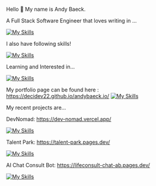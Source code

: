 Hello 👋 My name is Andy Baeck.

A Full Stack Software Engineer that loves writing in ...

[![My Skills](https://skillicons.dev/icons?i=ts,nodejs,express,mongodb,nextjs,react,tailwind)](https://skillicons.dev)

I also have following skills!

[![My Skills](https://skillicons.dev/icons?i=postgres,prisma,py,postman,git,vite,css,html,firebase,docker)](https://skillicons.dev)

Learning and Interested in...

[![My Skills](https://skillicons.dev/icons?i=nestjs,graphql,threejs,go)](https://skillicons.dev)


My portfolio page can be found here : https://decidev22.github.io/andybaeck.io/
[![My Skills](https://skillicons.dev/icons?i=react,tailwind,github,vite,ts,firebase)](https://skillicons.dev)

My recent projects are...

DevNomad: https://dev-nomad.vercel.app/

[![My Skills](https://skillicons.dev/icons?i=vite,ts,prisma,express,vercel,react,nextjs,mongodb,tailwind)](https://skillicons.dev)

Talent Park: https://talent-park.pages.dev/

[![My Skills](https://skillicons.dev/icons?i=ts,nextjs,firebase,express,react,tailwind)](https://skillicons.dev)


AI Chat Consult Bot: https://lifeconsult-chat-ab.pages.dev/

[![My Skills](https://skillicons.dev/icons?i=ts,nextjs,aws,cloudflare,express,react,tailwind)](https://skillicons.dev)

